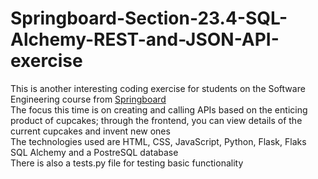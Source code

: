 # Springboard-Section-23.4-SQL-Alchemy-REST-and-JSON-API-exercise

This is another interesting coding exercise for students on the Software Engineering course from [Springboard](www.springboard.com)  
The focus this time is on creating and calling APIs based on the enticing product of cupcakes; through the frontend, you can view details of the current cupcakes and invent new ones  
The technologies used are HTML, CSS, JavaScript, Python, Flask, Flaks SQL Alchemy and a PostreSQL database  
There is also a tests.py file for testing basic functionality  

